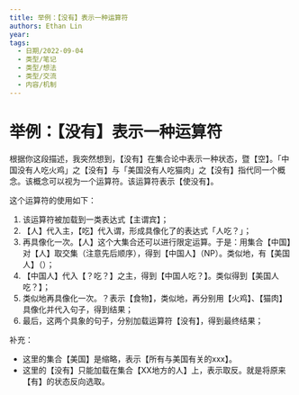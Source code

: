 ```yaml
---
title: 举例：【没有】表示一种运算符
authors: Ethan Lin
year:
tags:
  - 日期/2022-09-04 
  - 类型/笔记 
  - 类型/想法 
  - 类型/交流 
  - 内容/机制 
---
```



# 举例：【没有】表示一种运算符








根据你这段描述，我突然想到，【没有】在集合论中表示一种状态，暨【空】。「中国没有人吃火鸡」之【没有】与「美国没有人吃猫肉」之【没有】指代同一个概念。该概念可以视为一个运算符。该运算符表示【使没有】。

这个运算符的使用如下：
1. 该运算符被加载到一类表达式【主谓宾】；
2. 【人】代入主，【吃】代入谓，形成具像化了的表达式「人吃？」；
3. 再具像化一次。【人】这个大集合还可以进行限定运算。于是：用集合【中国】对【人】取交集（注意先后顺序），得到【中国人】（NP）。类似地，有【美国人】（）；
4. 【中国人】代入【？吃？】之主，得到【中国人吃？】。类似得到【美国人吃？】；
5. 类似地再具像化一次。？表示【食物】，类似地，再分别用【火鸡】、【猫肉】具像化并代入句子，得到结果；
6. 最后，这两个具象的句子，分别加载运算符【没有】，得到最终结果；

补充：
- 这里的集合【美国】是缩略，表示【所有与美国有关的xxx】。
- 这里的【没有】只能加载在集合【XX地方的人】上，表示取反。就是将原来【有】的状态反向选取。


